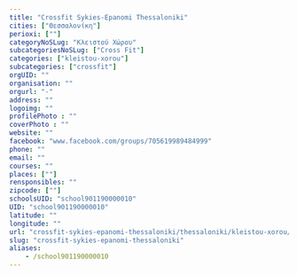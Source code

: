 ```yaml
---
title: "Crossfit Sykies-Epanomi Thessaloniki"
cities: ["Θεσσαλονίκη"]
perioxi: [""]
categoryNoSLug: "Κλειστού Χώρου"
subcategoriesNoSLug: ["Cross Fit"]
categories: ["kleistou-xorou"]
subcategories: ["crossfit"]
orgUID: ""
organisation: ""
orgurl: "-"
address: ""
logoimg: ""
profilePhoto : ""
coverPhoto : ""
website: ""
facebook: "www.facebook.com/groups/705619989484999"
phone: ""
email: ""
courses: ""
places: [""]
rensponsibles: ""
zipcode: [""]
schoolsUID: "school901190000010"
UID: "school901190000010"
latitude: ""
longitude: ""
url: "crossfit-sykies-epanomi-thessaloniki/thessaloniki/kleistou-xorou/crossfit"
slug: "crossfit-sykies-epanomi-thessaloniki"
aliases:
    - /school901190000010
---
```





